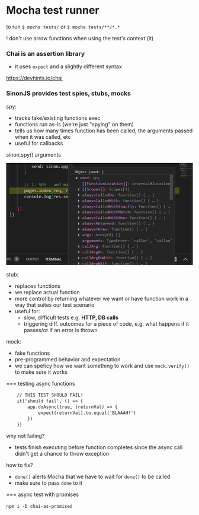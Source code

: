 # Mocha test runner

to run
`$ mocha tests/`
or
`$ mocha tests/**/*.*`

! don't use arrow functions when 
using the test's context (it)


### Chai is an assertion library

- it uses `expect` and a slightly different syntax

https://devhints.io/chai


### SinonJS provides test spies, stubs, mocks

spy:
- tracks fake/existing functions exec
- functions run as-is (we're just "spying" on them)
- tells us how many times function has been called, the arguments passed when it was called, etc
- useful for callbacks

sinon.spy() arguments

![](screens/2019-04-14-14-49-57.png)

stub:
- replaces functions
- we replace actual function
- more control by returning whatever we want or have function work in a way that suites our test scenario
- useful for: 
	- slow, difficult tests e.g. **HTTP, DB calls**
	- triggering diff. outcomes for a piece of code, e.g. what happens if it passes/or if an error is thrown

mock:
- fake functions 
- pre-programmed behavior and expectation
- we can speficy how we want something to work
and use `mock.verify()` to make sure it works

=== testing async functions

```
	// THIS TEST SHOULD FAIL!
	it('should fail', () => {
		app.doAsync(true, (returnVal) => {
			expect(returnVal).to.equal('BLAAAH!')
		})
	})
```

why not failing?
- tests finish executing before function completes
since the async call didn't get a chance to throw exception

how to fix?
- `done()` alerts Mocha that we have to wait for `done()`
to be called
- make sure to pass  `done` to it

=== async test with promises

`npm i -D chai-as-promised`